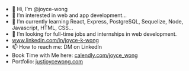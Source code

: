 - 👋 Hi, I’m @joyce-wong
- 👀 I’m interested in web and app development...
- 🌱 I’m currently learning React, Express, PostgreSQL, Sequelize, Node, Javascript, HTML, CSS...
- 💞️ I’m looking for full-time jobs and internships in web development. 
- www.linkedin.com/in/joyce-k-wong
- 📫 How to reach me: DM on LinkedIn
- Book Time with Me here: [calendly.com/joyce_wong](calendly.com/joyce_wong)
- Portfolio: [justjoycewong.com](justjoycewong.com)

<!---
joyce-wong/joyce-wong is a ✨ special ✨ repository because its `README.md` (this file) appears on your GitHub profile.
You can click the Preview link to take a look at your changes.
--->
